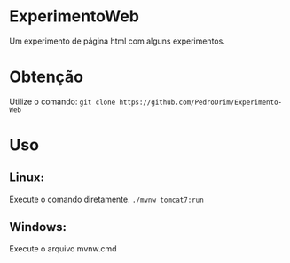 # ExperimentoWeb
Um experimento de página html com alguns experimentos.

# Obtenção
Utilize o comando:
`git clone https://github.com/PedroDrim/Experimento-Web`

# Uso
## Linux:
Execute o comando diretamente.
`./mvnw tomcat7:run`

## Windows:
Execute o arquivo mvnw.cmd

